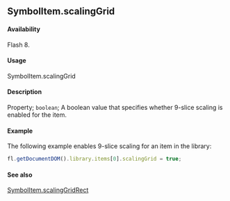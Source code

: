 ## SymbolItem.scalingGrid

#### Availability

Flash 8.

#### Usage

SymbolItem.scalingGrid

#### Description

Property; `boolean`; A boolean value that specifies whether 9-slice scaling is enabled for the item.

#### Example

The following example enables 9-slice scaling for an item in the library:

```javascript
fl.getDocumentDOM().library.items[0].scalingGrid = true;
```

#### See also

[SymbolItem.scalingGridRect](../SymbolItem_object/SymbolItem7.md)
